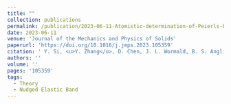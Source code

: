 ```yaml
---
title: ""
collection: publications
permalink: /publication/2023-06-11-Atomistic-determination-of-Peierls-barriers-of-dislocation-glide-in-nickel
date: 2023-06-11
venue: 'Journal of the Mechanics and Physics of Solids'
paperurl: 'https://doi.org/10.1016/j.jmps.2023.105359'
citation: ' Y. Si, <u>Y. Zhang</u>, D. Chen, J. L. Wormald, B. S. Anglin, D. L. McDowell, T. Zhu*, &quot;Robust deep learning framework for constitutive relation modeling.&quot; <b>Journal of the Mechanics and Physics of Solids</b>, in press (2023).'
authors: ''
volume: ''
pages: '105359'
tags:
  - Theory
  - Nudged Elastic Band
---
```

